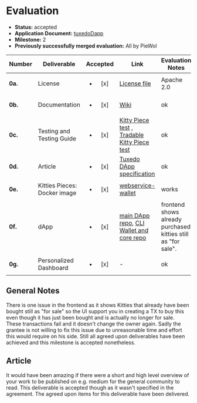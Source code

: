 # Evaluation

- **Status:** accepted
- **Application Document:** [tuxedoDapp](https://github.com/w3f/Grants-Program/blob/master/applications/TuxedoDapp.md)
- **Milestone:** 2
- **Previously successfully merged evaluation:** All by PieWol

| Number | Deliverable | Accepted | Link | Evaluation Notes |
| ------ | ----------- | :------: | ---- |----------------- |
| **0a.** | License | <ul><li>[x] </li></ul> | [License file](https://github.com/mlabs-haskell/TuxedoDapp?tab=Apache-2.0-1-ov-file#readme)  | Apache 2.0 |
| **0b.** | Documentation | <ul><li>[x] </li></ul> |[Wiki](https://github.com/mlabs-haskell/TuxedoDapp/wiki) | ok  |
| **0c.** | Testing and Testing Guide | <ul><li>[x] </li></ul> | [Kitty Piece test](https://github.com/mlabs-haskell/Tuxedo/blob/main/wardrobe/kitties/src/tests.rs) , [Tradable Kitty Piece test](https://github.com/mlabs-haskell/Tuxedo/blob/main/wardrobe/tradable_kitties/src/tests.rs) | ok |
| **0d.** | Article | <ul><li>[x] </li></ul> | [Tuxedo DApp specification](https://docs.google.com/document/d/1dHsb_k3Xo5f4yFx802sMe22z6NYq3FeZc9l4bB0exMk/edit) | ok |
| **0e.** | Kitties Pieces: Docker image | <ul><li>[x] </li></ul> | [webservice-wallet](https://github.com/mlabs-haskell/Tuxedo/blob/webservice-redeemer-gen-debug-with-lks/webservice-wallet/Dockerfile)  | works |
| **0f.** | dApp | <ul><li>[x] </li></ul> | [main DApp repo](https://github.com/mlabs-haskell/TuxedoDapp), [CLI Wallet and core repo](https://github.com/mlabs-haskell/Tuxedo)  | frontend shows already purchased kitties still as "for sale". |
| **0g.** | Personalized Dashboard |  <ul><li>[x] </li></ul> | - | ok |



## General Notes
There is one issue in the frontend as it shows Kitties that already have been bought still as "for sale" so the UI support you in creating a TX to buy this even though it has just been bought and is actually no longer for sale. These transactions fail and it doesn't change the owner again. Sadly the grantee is not willing to fix this issue due to unreasonable time and effort this would require on his side. Still all agreed upon deliverables have been achieved and this milestone is accepted nonetheless. 


## Article
It would have been amazing if there were a short and high level overview of your work to be published on e.g. medium for the general community to read. This deliverable is accepted though as it wasn't specified in the agreement. The agreed upon items for this deliverable have been delivered.